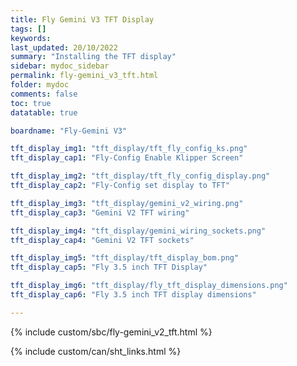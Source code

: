 ```yaml
---
title: Fly Gemini V3 TFT Display
tags: []
keywords: 
last_updated: 20/10/2022
summary: "Installing the TFT display"
sidebar: mydoc_sidebar
permalink: fly-gemini_v3_tft.html
folder: mydoc
comments: false
toc: true
datatable: true

boardname: "Fly-Gemini V3" 

tft_display_img1: "tft_display/tft_fly_config_ks.png"
tft_display_cap1: "Fly-Config Enable Klipper Screen"

tft_display_img2: "tft_display/tft_fly_config_display.png"
tft_display_cap2: "Fly-Config set display to TFT"

tft_display_img3: "tft_display/gemini_v2_wiring.png"
tft_display_cap3: "Gemini V2 TFT wiring"

tft_display_img4: "tft_display/gemini_wiring_sockets.png"
tft_display_cap4: "Gemini V2 TFT sockets"

tft_display_img5: "tft_display/tft_display_bom.png"
tft_display_cap5: "Fly 3.5 inch TFT Display"

tft_display_img6: "tft_display/fly_tft_display_dimensions.png"
tft_display_cap6: "Fly 3.5 inch TFT display dimensions"

---
```



{% include custom/sbc/fly-gemini_v2_tft.html %}

{% include custom/can/sht_links.html %}